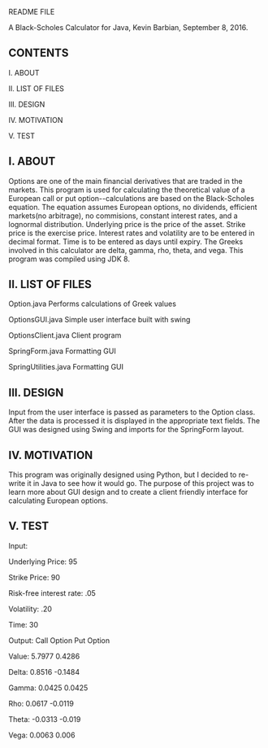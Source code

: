 README FILE

A Black-Scholes Calculator for Java, Kevin Barbian, September 8, 2016.

CONTENTS
-------------------------------------------
I. ABOUT

II. LIST OF FILES

III. DESIGN

IV. MOTIVATION

V. TEST


I. ABOUT
-------------------------------------------
Options are one of the main financial derivatives that are traded in the markets.  This program is used for calculating the theoretical value of a European call or put option--calculations are based on the Black-Scholes equation.  The equation assumes European options, no dividends, efficient markets(no arbitrage), no commisions, constant interest rates, and a lognormal distribution.  Underlying price is the price of the asset.  Strike price is the exercise price.  Interest rates and volatility are to be entered in decimal format.  Time is to be entered as days until expiry.  The Greeks involved in this calculator are delta, gamma, rho, theta, and vega.  This program was compiled using JDK 8.


II. LIST OF FILES
-------------------------------------------
Option.java						Performs calculations of Greek values

OptionsGUI.java					Simple user interface built with swing

OptionsClient.java				Client program 

SpringForm.java 				Formatting GUI

SpringUtilities.java 			Formatting GUI


III. DESIGN
-------------------------------------------
Input from the user interface is passed as parameters to the Option class.  After the data is processed it is displayed in the appropriate text fields.  The GUI was designed using Swing and imports for the SpringForm layout.


IV. MOTIVATION
-------------------------------------------
This program was originally designed using Python, but I decided to re-write it in Java to see how it would go.  The purpose of this project was to learn more about GUI design and to create a client friendly interface for calculating European options. 


V. TEST
-------------------------------------------
Input:

Underlying Price: 95

Strike Price: 90

Risk-free interest rate: .05

Volatility: .20

Time: 30

Output:
             Call Option 				Put Option

Value:				5.7977					   0.4286

Delta:				0.8516					  -0.1484

Gamma:				0.0425						 0.0425

Rho:				  0.0617					  -0.0119

Theta:			 -0.0313					  -0.019

Vega:			  	0.0063						 0.006
